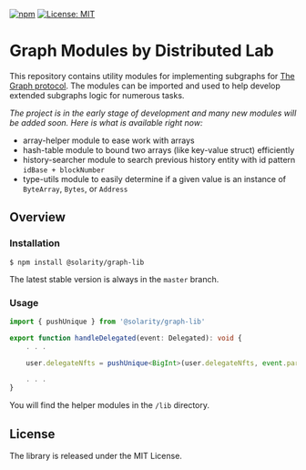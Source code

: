 [![npm](https://img.shields.io/npm/v/@solarity/graph-lib.svg)](https://www.npmjs.com/package/@solarity/graph-lib)
[![License: MIT](https://img.shields.io/badge/License-MIT-yellow.svg)](https://opensource.org/licenses/MIT)

# Graph Modules by Distributed Lab

This repository contains utility modules for implementing subgraphs for [The Graph protocol](https://thegraph.com/en/). The modules can be imported and used to help develop extended subgraphs logic for numerous tasks.

_The project is in the early stage of development and many new modules will be added soon. Here is what is available right now:_

- array-helper module to ease work with arrays
- hash-table module to bound two arrays (like key-value struct) efficiently
- history-searcher module to search previous history entity with id pattern `idBase + blockNumber`
- type-utils module to easily determine if a given value is an instance of `ByteArray`, `Bytes`, or `Address`

## Overview

### Installation

```console
$ npm install @solarity/graph-lib
```

The latest stable version is always in the `master` branch.

### Usage

```typescript
import { pushUnique } from '@solarity/graph-lib'

export function handleDelegated(event: Delegated): void {
    . . .

    user.delegateNfts = pushUnique<BigInt>(user.delegateNfts, event.params.nfts);

    . . .
}
```

You will find the helper modules in the `/lib` directory.


## License

The library is released under the MIT License.
